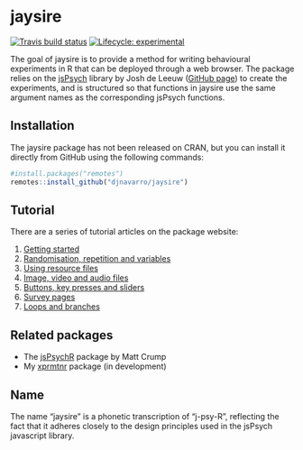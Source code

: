 
<!-- README.md is generated from README.Rmd. Please edit that file -->

# jaysire

<!-- badges: start -->

[![Travis build
status](https://travis-ci.org/djnavarro/jaysire.svg?branch=master)](https://travis-ci.org/djnavarro/jaysire)
[![Lifecycle:
experimental](https://img.shields.io/badge/lifecycle-experimental-orange.svg)](https://www.tidyverse.org/lifecycle/#experimental)
<!-- badges: end -->

The goal of jaysire is to provide a method for writing behavioural
experiments in R that can be deployed through a web browser. The package
relies on the [jsPsych](https://www.jspsych.org) library by Josh de
Leeuw ([GitHub page](https://github.com/jspsych/jsPsych/)) to create the
experiments, and is structured so that functions in jaysire use the same
argument names as the corresponding jsPsych functions.

## Installation

The jaysire package has not been released on CRAN, but you can install
it directly from GitHub using the following commands:

``` r
#install.packages("remotes")
remotes::install_github("djnavarro/jaysire")
```

## Tutorial

There are a series of tutorial articles on the package website:

1.  [Getting
    started](https://djnavarro.github.io/jaysire/articles/jaysire01.html)
2.  [Randomisation, repetition and
    variables](https://djnavarro.github.io/jaysire/articles/jaysire02.html)
3.  [Using resource
    files](https://djnavarro.github.io/jaysire/articles/jaysire03.html)
4.  [Image, video and audio
    files](https://djnavarro.github.io/jaysire/articles/jaysire04.html)
5.  [Buttons, key presses and
    sliders](https://djnavarro.github.io/jaysire/articles/jaysire05.html)
6.  [Survey
    pages](https://djnavarro.github.io/jaysire/articles/jaysire06.html)
7.  [Loops and
    branches](https://djnavarro.github.io/jaysire/articles/jaysire07.html)

## Related packages

  - The [jsPsychR](https://github.com/CrumpLab/jspsychr) package by Matt
    Crump
  - My [xprmtnr](https://github.com/djnavarro/xprmntr) package (in
    development)

## Name

The name “jaysire” is a phonetic transcription of “j-psy-R”, reflecting
the fact that it adheres closely to the design principles used in the
jsPsych javascript library.
